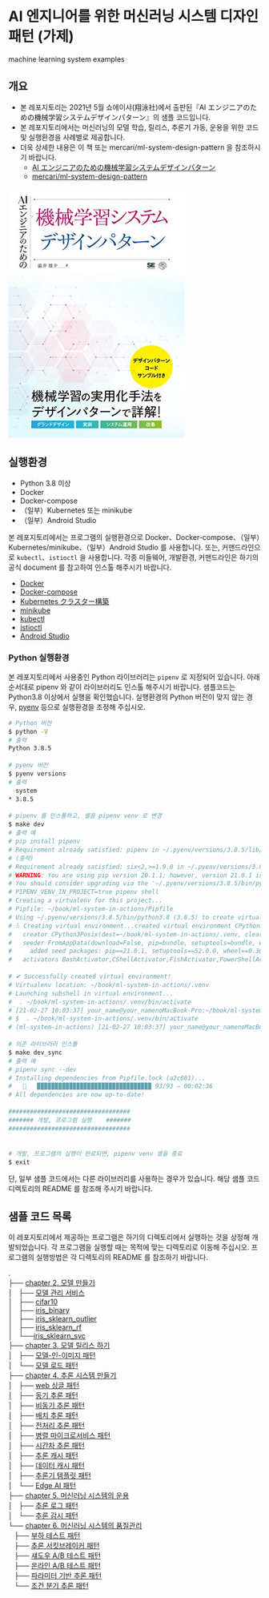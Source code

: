 # AI 엔지니어를 위한 머신러닝 시스템 디자인 패턴 (가제)

machine learning system examples

## 개요

- 본 레포지토리는 2021년 5월 쇼에이샤(翔泳社)에서 출판된『AI エンジニアのための機械学習システムデザインパターン』의 샘플 코드입니다.
- 본 레포지토리에서는 머신러닝의 모델 학습, 릴리스, 추론기 가동, 운용을 위한 코드 및 실행환경을 사례별로 제공합니다.
- 더욱 상세한 내용은 이 책 또는 mercari/ml-system-design-pattern 을 참조하시기 바랍니다.
  - [AI エンジニアのための機械学習システムデザインパターン](https://www.amazon.co.jp/dp/B08YNMRH4J/)
  - [mercari/ml-system-design-pattern](https://github.com/mercari/ml-system-design-pattern)

![img](./hyoshi.jpg)

## 실행환경

- Python 3.8 이상
- Docker
- Docker-compose
- （일부）Kubernetes 또는 minikube
- （일부）Android Studio

본 레포지토리에서는 프로그램의 실행환경으로 Docker、Docker-compose、（일부）Kubernetes/minikube、（일부）Android Studio 를 사용합니다.
또는, 커맨드라인으로 `kubectl`、`istioctl` 을 사용합니다.
각종 미들웨어, 개발환경, 커맨드라인은 하기의 공식 document 를 참고하여 인스톨 해주시기 바랍니다.

- [Docker](https://docs.docker.com/get-docker/)
- [Docker-compose](https://docs.docker.jp/compose/toc.html)
- [Kubernetes クラスター構築](https://kubernetes.io/ja/docs/setup/)
- [minikube](https://kubernetes.io/ja/docs/setup/learning-environment/minikube/)
- [kubectl](https://kubernetes.io/ja/docs/tasks/tools/install-kubectl/)
- [istioctl](https://istio.io/latest/docs/setup/getting-started/)
- [Android Studio](https://developer.android.com/studio/install)

### Python 실행환경

본 레포지토리에서 사용중인 Python 라이브러리는 `pipenv` 로 지정되어 있습니다. 아래 순서대로 pipenv 와 같이 라이브러리도 인스톨 해주시기 바랍니다.
샘플코드는 Python3.8 이상에서 실행을 확인했습니다. 실행환경의 Python 버전이 맞지 않는 경우, [pyenv](https://github.com/pyenv/pyenv) 등으로 실행환경을 조정해 주십시오.

```sh
# Python 버전
$ python -V
# 출력
Python 3.8.5

# pyenv 버전
$ pyenv versions
# 출력
  system
* 3.8.5

# pipenv 를 인스톨하고, 셸을 pipenv venv 로 변경
$ make dev
# 출력 예
# pip install pipenv
# Requirement already satisfied: pipenv in ~/.pyenv/versions/3.8.5/lib/python3.8/site-packages (2020.11.15)
# (중략)
# Requirement already satisfied: six<2,>=1.9.0 in ~/.pyenv/versions/3.8.5/lib/python3.8/site-packages (from virtualenv->pipenv) (1.15.0)
# WARNING: You are using pip version 20.1.1; however, version 21.0.1 is available.
# You should consider upgrading via the '~/.pyenv/versions/3.8.5/bin/python3.8 -m pip install --upgrade pip' command.
# PIPENV_VENV_IN_PROJECT=true pipenv shell
# Creating a virtualenv for this project...
# Pipfile: ~/book/ml-system-in-actions/Pipfile
# Using ~/.pyenv/versions/3.8.5/bin/python3.8 (3.8.5) to create virtualenv...
# ⠧ Creating virtual environment...created virtual environment CPython3.8.5.final.0-64 in 433ms
#   creator CPython3Posix(dest=~/book/ml-system-in-actions/.venv, clear=False, no_vcs_ignore=False, global=False)
#   seeder FromAppData(download=False, pip=bundle, setuptools=bundle, wheel=bundle, via=copy, app_data_dir=~/Library/Application Support/virtualenv)
#     added seed packages: pip==21.0.1, setuptools==52.0.0, wheel==0.36.2
#   activators BashActivator,CShellActivator,FishActivator,PowerShellActivator,PythonActivator,XonshActivator

# ✔ Successfully created virtual environment!
# Virtualenv location: ~/book/ml-system-in-actions/.venv
# Launching subshell in virtual environment...
#  . ~/book/ml-system-in-actions/.venv/bin/activate
# [21-02-27 10:03:37] your_name@your_namenoMacBook-Pro:~/book/ml-system-in-actions
# $  . ~/book/ml-system-in-actions/.venv/bin/activate
# (ml-system-in-actions) [21-02-27 10:03:37] your_name@your_namenoMacBook-Pro:~/book/ml-system-in-actions

# 의존 라이브러리 인스톨
$ make dev_sync
# 출력 예
# pipenv sync --dev
# Installing dependencies from Pipfile.lock (a2c081)...
#   🐍   ▉▉▉▉▉▉▉▉▉▉▉▉▉▉▉▉▉▉▉▉▉▉▉▉▉▉▉▉▉▉▉▉ 93/93 — 00:02:36
# All dependencies are now up-to-date!

##################################
####### 개발, 프로그램 실행    #######
##################################


# 개발, 프로그램의 실행이 완료되면, pipenv venv 셸을 종료
$ exit
```

단, 일부 샘플 코드에서는 다른 라이브러리를 사용하는 경우가 있습니다. 해당 샘플 코드 디렉토리의 README 를 참조해 주시기 바랍니다.

## 샘플 코드 목록

이 레포지토리에서 제공하는 프로그램은 하기의 디렉토리에서 실행하는 것을 상정해 개발되었습니다.
각 프로그램을 실행할 때는 목적에 맞는 디렉토리로 이동해 주십시오. 
프로그램의 실행방법은 각 디렉토리의 README 를 참조하기 바랍니다.

.</br>
├── [chapter 2. 모델 만들기](./chapter2_training/)</br>
│   ├── [모델 관리 서비스](./chapter2_training/model_db)</br>
│   ├── [cifar10](./chapter2_training/cifar10)</br>
│   ├── [iris_binary](./chapter2_training/iris_binary)</br>
│   ├── [iris_sklearn_outlier](./chapter2_training/iris_sklearn_outlier)</br>
│   ├── [iris_sklearn_rf](./chapter2_training/iris_sklearn_rf)</br>
│   └──[iris_sklearn_svc](./chapter2_training/iris_sklearn_svc)</br>
├── [chapter 3. 모델 릴리스 하기](./chapter3_release_patterns)</br>
│   ├── [모델-인-이미지 패턴](./chapter3_release_patterns/model_in_image_pattern)</br>
│   └── [모델 로드 패턴](./chapter3_release_patterns/model_load_pattern)</br>
├── [chapter 4. 추론 시스템 만들기](./chapter4_serving_patterns)</br>
│   ├── [web 싱글 패턴](./chapter4_serving_patterns/web_single_pattern)</br>
│   ├── [동기 추론 패턴](./chapter4_serving_patterns/synchronous_pattern)</br>
│   ├── [비동기 추론 패턴](./chapter4_serving_patterns/asynchronous_pattern)</br>
│   ├── [배치 추론 패턴](./chapter4_serving_patterns/batch_pattern)</br>
│   ├── [전처리 추론 패턴](./chapter4_serving_patterns/prep_pred_pattern)</br>
│   ├── [병렬 마이크로서비스 패턴](./chapter4_serving_patterns/horizontal_microservice_pattern)</br>
│   ├── [시간차 추론 패턴](./chapter4_serving_patterns/sync_async_pattern)</br>
│   ├── [추론 캐시 패턴](./chapter4_serving_patterns/prediction_cache_pattern)</br>
│   ├── [데이터 캐시 패턴](./chapter4_serving_patterns/data_cache_pattern)</br>
│   ├── [추론기 템플릿 패턴](./chapter4_serving_patterns/template_pattern)</br>
│   └── [Edge AI 패턴](./chapter4_serving_patterns/edge_ai_pattern)</br>
├── [chapter 5. 머신러닝 시스템의 운용](./chapter5_operations)</br>
│   ├── [추론 로그 패턴](./chapter5_operations/prediction_log_pattern)</br>
│   └── [추론 감시 패턴](./chapter5_operations/prediction_monitoring_pattern)</br>
└── [chapter 6. 머신러닝 시스템의 품질관리](./chapter6_operation_management)</br>
   ├── [부하 테스트 패턴](./chapter6_operation_management/load_test_pattern)</br>
   ├── [추론 서킷브레이커 패턴](./chapter6_operation_management/circuit_breaker_pattern)</br>
   ├── [섀도우 A/B 테스트 패턴](./chapter6_operation_management/shadow_ab_pattern)</br>
   ├── [온라인 A/B 테스트 패턴](./chapter6_operation_management/online_ab_pattern)</br>
   ├── [파라미터 기반 추론 패턴](./chapter6_operation_management/paramater_based_pattern)</br>
   └── [조건 분기 추론 패턴](./chapter6_operation_management/condition_based_pattern)</br>
